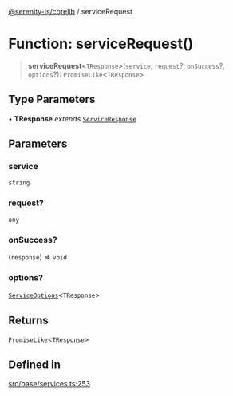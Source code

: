 [@serenity-is/corelib](../README.md) / serviceRequest

# Function: serviceRequest()

> **serviceRequest**\<`TResponse`\>(`service`, `request`?, `onSuccess`?, `options`?): `PromiseLike`\<`TResponse`\>

## Type Parameters

• **TResponse** *extends* [`ServiceResponse`](../interfaces/ServiceResponse.md)

## Parameters

### service

`string`

### request?

`any`

### onSuccess?

(`response`) => `void`

### options?

[`ServiceOptions`](../interfaces/ServiceOptions.md)\<`TResponse`\>

## Returns

`PromiseLike`\<`TResponse`\>

## Defined in

[src/base/services.ts:253](https://github.com/serenity-is/serenity/blob/master/packages/corelib/src/base/services.ts#L253)
